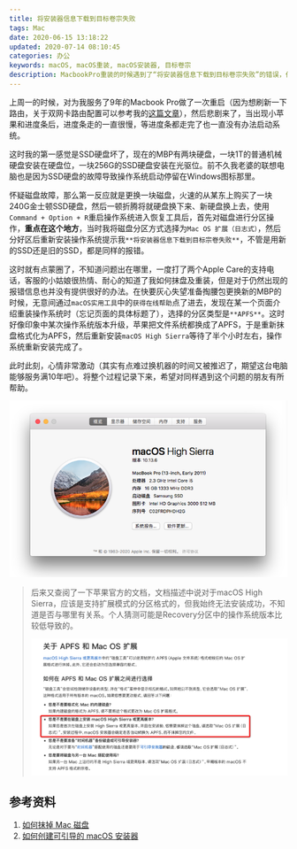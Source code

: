 ```yaml
---
title: 将安装器信息下载到目标卷宗失败
tags: Mac
date: 2020-06-15 13:18:22
updated: 2020-07-14 08:10:45
categories: 办公
keywords: macOS, macOS重装, macOS安装器, 目标卷宗
description: MacbookPro重装的时候遇到了“将安装器信息下载到目标卷宗失败”的错误，作者通过多方面的调研找到了解决办法。
---
```



上周一的时候，对为我服务了9年的Macbook Pro做了一次重启（因为想刷新一下路由，关于双网卡路由配置可以参考我的[这篇文章](https://www.edulinks.cn/2020/05/19/20200519-macos-route/)），然后悲剧来了，当出现小苹果和进度条后，进度条走的一直很慢，等进度条都走完了也一直没有办法启动系统。

这时我的第一感觉是SSD硬盘坏了，现在的MBP有两块硬盘，一块1T的普通机械硬盘安装在硬盘位，一块256G的SSD硬盘安装在光驱位。前不久我老婆的联想电脑也是因为SSD硬盘的故障导致操作系统启动停留在Windows图标那里。

怀疑磁盘故障，那么第一反应就是更换一块磁盘，火速的从某东上购买了一块240G金士顿SSD硬盘，然后一顿折腾将就硬盘换下来、新硬盘换上去，使用`Command + Option + R`重启操作系统进入恢复工具后，首先对磁盘进行分区操作，**重点在这个地方**，当时我将磁盘分区方式选择为`Mac OS 扩展（日志式）`，然后分好区后重新安装操作系统提示我`**将安装器信息下载到目标宗卷失败**`，不管是用新的SSD还是旧的SSD，都是同样的报错。

这时就有点蒙圈了，不知道问题出在哪里，一度打了两个Apple Care的支持电话，客服的小姑娘很热情、耐心的知道了我如何抹盘及重装，但是对于仍然出现的报错信息也并没有提供很好的办法。在快要灰心失望准备掏腰包更换新的MBP的时候，无意间通过`macOS实用工具`中的`获得在线帮助`点了进去，发现在某一个页面介绍重装操作系统时（忘记页面的具体标题了），选择的分区类型是`**APFS**`。这时好像印象中某次操作系统版本升级，苹果把文件系统都换成了APFS，于是重新抹盘格式化为APFS，然后重新安装`macOS High Sierra`等待了半个小时左右，操作系统重新安装完成了。

此时此刻，心情非常激动（其实有点难过换机器的时间又被推迟了，期望这台电脑能够服务满10年吧）。将整个过程记录下来，希望对同样遇到这个问题的朋友有所帮助。

![new-clean-mac](20200614-mac-reinstall/new-clean-mac.png)

> 后来又查阅了一下苹果官方的文档，文档描述中说对于macOS High Sierra，应该是支持扩展模式的分区格式的，但我始终无法安装成功，不知道是否与哪里有关系。个人猜测可能是Recovery分区中的操作系统版本比较低导致的。
>
> ![Snip20200615_1](20200614-mac-reinstall/Snip20200615_1.png)

## 参考资料

1. [如何抹掉 Mac 磁盘](https://support.apple.com/zh-cn/HT208496)
2. [如何创建可引导的 macOS 安装器](https://support.apple.com/zh-cn/HT201372)